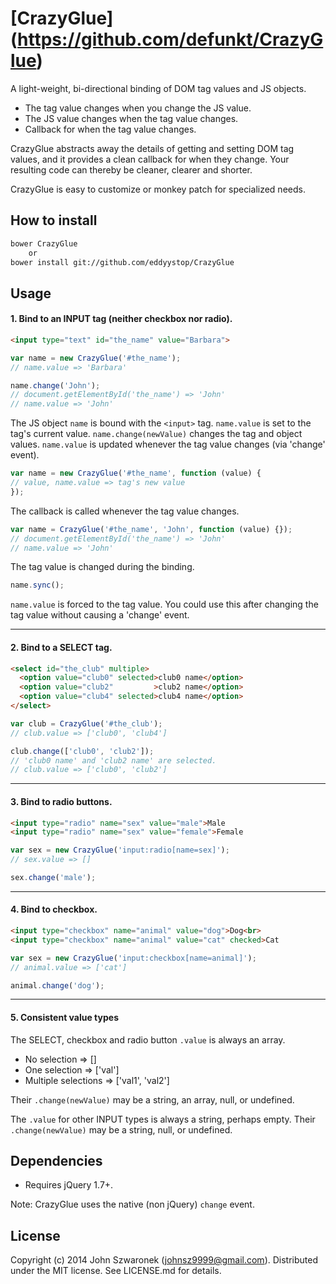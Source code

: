 # [CrazyGlue] (https://github.com/defunkt/CrazyGlue)

A light-weight, bi-directional binding of DOM tag values and JS objects.
 - The tag value changes when you change the JS value.
 - The JS value changes when the tag value changes.
 - Callback for when the tag value changes.

CrazyGlue abstracts away the details of getting and setting DOM tag values,
and it provides a clean callback for when they change.
Your resulting code can thereby be cleaner, clearer and shorter.

CrazyGlue is easy to customize or monkey patch for specialized needs.

## How to install
```sh
bower CrazyGlue
    or
bower install git://github.com/eddyystop/CrazyGlue
```

## Usage

#### 1. Bind to an INPUT tag (neither checkbox nor radio).
```html
<input type="text" id="the_name" value="Barbara">
```
```js
var name = new CrazyGlue('#the_name');
// name.value => 'Barbara'

name.change('John');
// document.getElementById('the_name') => 'John'
// name.value => 'John'
```
The JS object `name` is bound with the `<input>` tag.
`name.value` is set to the tag's current value.
`name.change(newValue)` changes the tag and object values.
`name.value` is updated whenever the tag value changes (via 'change' event).

```js
var name = new CrazyGlue('#the_name', function (value) {
// value, name.value => tag's new value
});
```
The callback is called whenever the tag value changes.

```js
var name = CrazyGlue('#the_name', 'John', function (value) {});
// document.getElementById('the_name') => 'John'
// name.value => 'John'
```
The tag value is changed during the binding.

```js
name.sync();
```
`name.value` is forced to the tag value.
You could use this after changing the tag value
without causing a 'change' event.


***


#### 2. Bind to a SELECT tag.
```html
<select id="the_club" multiple>
  <option value="club0" selected>club0 name</option>
  <option value="club2"         >club2 name</option>
  <option value="club4" selected>club4 name</option>
</select>
```
```js
var club = CrazyGlue('#the_club');
// club.value => ['club0', 'club4']

club.change(['club0', 'club2']);
// 'club0 name' and 'club2 name' are selected.
// club.value => ['club0', 'club2']
```


***


#### 3. Bind to radio buttons.
```html
<input type="radio" name="sex" value="male">Male
<input type="radio" name="sex" value="female">Female
```
```js
var sex = new CrazyGlue('input:radio[name=sex]');
// sex.value => []

sex.change('male');
```


***


#### 4. Bind to checkbox.
```html
<input type="checkbox" name="animal" value="dog">Dog<br>
<input type="checkbox" name="animal" value="cat" checked>Cat
```
```js
var sex = new CrazyGlue('input:checkbox[name=animal]');
// animal.value => ['cat']

animal.change('dog');
```


***


#### 5. Consistent value types
The SELECT, checkbox and radio button `.value` is always an array.
- No selection => []
- One selection => ['val']
- Multiple selections => ['val1', 'val2']

Their `.change(newValue)` may be a string, an array, null, or undefined.

The `.value` for other INPUT types is always a string, perhaps empty.
Their `.change(newValue)` may be a string, null, or undefined.

## Dependencies
- Requires jQuery 1.7+.

Note: CrazyGlue uses the native (non jQuery) `change` event.

## License
Copyright (c) 2014 John Szwaronek (<johnsz9999@gmail.com>).
Distributed under the MIT license. See LICENSE.md for details.